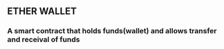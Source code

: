 ## ETHER WALLET 

### A smart contract that holds funds(wallet) and allows transfer and receival of funds
